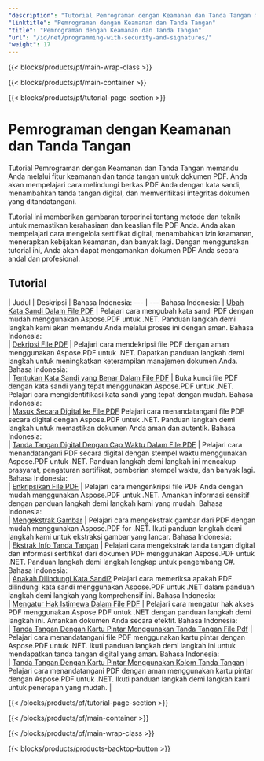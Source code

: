 ```yaml
---
"description": "Tutorial Pemrograman dengan Keamanan dan Tanda Tangan mengajarkan Anda cara mengamankan dan menandatangani dokumen PDF Anda, memastikan kerahasiaan dan keaslian."
"linktitle": "Pemrograman dengan Keamanan dan Tanda Tangan"
"title": "Pemrograman dengan Keamanan dan Tanda Tangan"
"url": "/id/net/programming-with-security-and-signatures/"
"weight": 17
---
```


{{< blocks/products/pf/main-wrap-class >}}

{{< blocks/products/pf/main-container >}}

{{< blocks/products/pf/tutorial-page-section >}}

# Pemrograman dengan Keamanan dan Tanda Tangan

Tutorial Pemrograman dengan Keamanan dan Tanda Tangan memandu Anda melalui fitur keamanan dan tanda tangan untuk dokumen PDF. Anda akan mempelajari cara melindungi berkas PDF Anda dengan kata sandi, menambahkan tanda tangan digital, dan memverifikasi integritas dokumen yang ditandatangani.

Tutorial ini memberikan gambaran terperinci tentang metode dan teknik untuk memastikan kerahasiaan dan keaslian file PDF Anda. Anda akan mempelajari cara mengelola sertifikat digital, menambahkan izin keamanan, menerapkan kebijakan keamanan, dan banyak lagi. Dengan menggunakan tutorial ini, Anda akan dapat mengamankan dokumen PDF Anda secara andal dan profesional.

## Tutorial
| Judul | Deskripsi |
Bahasa Indonesia: --- | --- Bahasa Indonesia: 
| [Ubah Kata Sandi Dalam File PDF](./change-password/) | Pelajari cara mengubah kata sandi PDF dengan mudah menggunakan Aspose.PDF untuk .NET. Panduan langkah demi langkah kami akan memandu Anda melalui proses ini dengan aman. Bahasa Indonesia:  
| [Dekripsi File PDF](./decrypt/) | Pelajari cara mendekripsi file PDF dengan aman menggunakan Aspose.PDF untuk .NET. Dapatkan panduan langkah demi langkah untuk meningkatkan keterampilan manajemen dokumen Anda. Bahasa Indonesia:  
| [Tentukan Kata Sandi yang Benar Dalam File PDF](./determine-correct-password/) | Buka kunci file PDF dengan kata sandi yang tepat menggunakan Aspose.PDF untuk .NET. Pelajari cara mengidentifikasi kata sandi yang tepat dengan mudah. Bahasa Indonesia:  
| [Masuk Secara Digital ke File PDF](./digitally-sign/) Pelajari cara menandatangani file PDF secara digital dengan Aspose.PDF untuk .NET. Panduan langkah demi langkah untuk memastikan dokumen Anda aman dan autentik. Bahasa Indonesia:  
| [Tanda Tangan Digital Dengan Cap Waktu Dalam File PDF](./digitally-sign-with-time-stamp/) | Pelajari cara menandatangani PDF secara digital dengan stempel waktu menggunakan Aspose.PDF untuk .NET. Panduan langkah demi langkah ini mencakup prasyarat, pengaturan sertifikat, pemberian stempel waktu, dan banyak lagi. Bahasa Indonesia:  
| [Enkripsikan File PDF](./encrypt/) | Pelajari cara mengenkripsi file PDF Anda dengan mudah menggunakan Aspose.PDF untuk .NET. Amankan informasi sensitif dengan panduan langkah demi langkah kami yang mudah. Bahasa Indonesia:  
| [Mengekstrak Gambar](./extracting-image/) | Pelajari cara mengekstrak gambar dari PDF dengan mudah menggunakan Aspose.PDF for .NET. Ikuti panduan langkah demi langkah kami untuk ekstraksi gambar yang lancar. Bahasa Indonesia:  
| [Ekstrak Info Tanda Tangan](./extract-signature-info/) | Pelajari cara mengekstrak tanda tangan digital dan informasi sertifikat dari dokumen PDF menggunakan Aspose.PDF untuk .NET. Panduan langkah demi langkah lengkap untuk pengembang C#. Bahasa Indonesia:  
| [Apakah Dilindungi Kata Sandi?](./is-password-protected/) Pelajari cara memeriksa apakah PDF dilindungi kata sandi menggunakan Aspose.PDF untuk .NET dalam panduan langkah demi langkah yang komprehensif ini. Bahasa Indonesia:  
| [Mengatur Hak Istimewa Dalam File PDF](./set-privileges/) | Pelajari cara mengatur hak akses PDF menggunakan Aspose.PDF untuk .NET dengan panduan langkah demi langkah ini. Amankan dokumen Anda secara efektif. Bahasa Indonesia:  
| [Tanda Tangan Dengan Kartu Pintar Menggunakan Tanda Tangan File Pdf](./sign-with-smart-card-using-pdf-file-signature/) | Pelajari cara menandatangani file PDF menggunakan kartu pintar dengan Aspose.PDF untuk .NET. Ikuti panduan langkah demi langkah ini untuk mendapatkan tanda tangan digital yang aman. Bahasa Indonesia:  
| [Tanda Tangan Dengan Kartu Pintar Menggunakan Kolom Tanda Tangan](./sign-with-smart-card-using-signature-field/) | Pelajari cara menandatangani PDF dengan aman menggunakan kartu pintar dengan Aspose.PDF untuk .NET. Ikuti panduan langkah demi langkah kami untuk penerapan yang mudah. |  

{{< /blocks/products/pf/tutorial-page-section >}}

{{< /blocks/products/pf/main-container >}}

{{< /blocks/products/pf/main-wrap-class >}}

{{< blocks/products/products-backtop-button >}}
